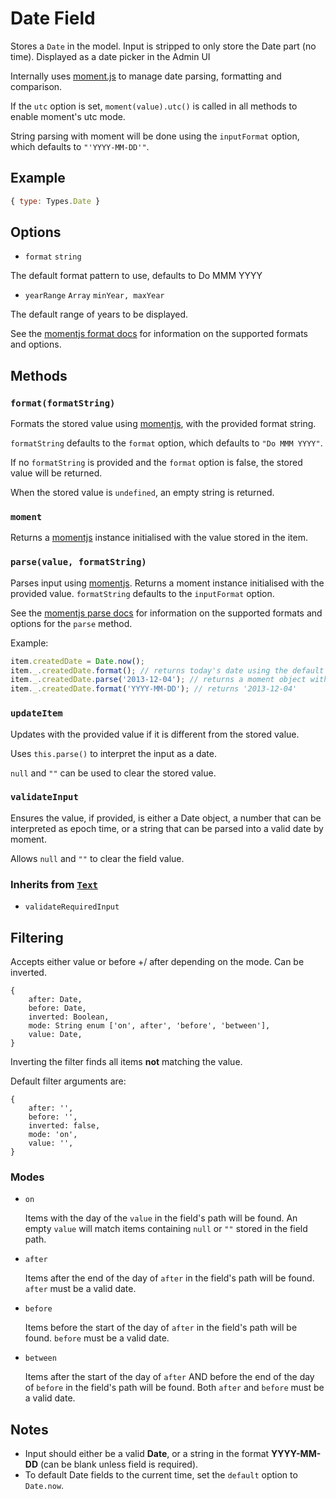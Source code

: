 # Date Field

Stores a `Date` in the model. Input is stripped to only store the Date part (no time).
Displayed as a date picker in the Admin UI

Internally uses [moment.js](http://momentjs.com/) to manage date parsing, formatting and comparison.

If the `utc` option is set, `moment(value).utc()` is called in all methods to enable moment's utc mode.

String parsing with moment will be done using the `inputFormat` option, which defaults to `"'YYYY-MM-DD'"`.

## Example

```js
{ type: Types.Date }
```

## Options

* `format` `string`

The default format pattern to use, defaults to Do MMM YYYY

* `yearRange` `Array` `minYear, maxYear`

The default range of years to be displayed.

See the [momentjs format docs](http://momentjs.com/docs/#/displaying/format/) for information on the supported formats and options.

## Methods

### `format(formatString)`

Formats the stored value using [momentjs](http://momentjs.com/), with the provided format string.

`formatString` defaults to the `format` option, which defaults to `"Do MMM YYYY"`.

If no `formatString` is provided and the `format` option is false, the stored value will be returned.

When the stored value is `undefined`, an empty string is returned.

### `moment`

Returns a [momentjs](http://momentjs.com/) instance initialised with the value stored in the item.

### `parse(value, formatString)`

Parses input using [momentjs](http://momentjs.com/). Returns a moment instance initialised with the provided value. `formatString` defaults to the `inputFormat` option.

See the [momentjs parse docs](http://momentjs.com/docs/#/parsing/) for information on the supported formats and options for the `parse` method.

Example:

```js
item.createdDate = Date.now();
item._.createdDate.format(); // returns today's date using the default format string
item._.createdDate.parse('2013-12-04'); // returns a moment object with the parsed date
item._.createdDate.format('YYYY-MM-DD'); // returns '2013-12-04'
```

### `updateItem`

Updates with the provided value if it is different from the stored value.

Uses `this.parse()` to interpret the input as a date.

`null` and `""` can be used to clear the stored value.

### `validateInput`

Ensures the value, if provided, is either a Date object, a number that can be interpreted as epoch time, or a string that can be parsed into a valid date by moment.

Allows `null` and `""` to clear the field value.

### Inherits from [`Text`](../text)

* `validateRequiredInput`

## Filtering

Accepts either value or before +/ after depending on the mode. Can be inverted.

```
{
	after: Date,
	before: Date,
	inverted: Boolean,
	mode: String enum ['on', after', 'before', 'between'],
	value: Date,
}
```

Inverting the filter finds all items **not** matching the value.

Default filter arguments are:

```
{
	after: '',
	before: '',
	inverted: false,
	mode: 'on',
	value: '',
}
```

### Modes

* `on`

  Items with the day of the `value` in the field's path will be found. An empty `value` will match items containing `null` or `""` stored in the field path.

* `after`

  Items after the end of the day of `after` in the field's path will be found. `after` must be a valid date.

* `before`

  Items before the start of the day of `after` in the field's path will be found. `before` must be a valid date.

* `between`

  Items after the start of the day of `after` AND before the end of the day of `before` in the field's path will be found. Both `after` and `before` must be a valid date.

## Notes

* Input should either be a valid **Date**, or a string in the format **YYYY-MM-DD** (can be blank unless field is required).
* To default Date fields to the current time, set the `default` option to `Date.now`.
